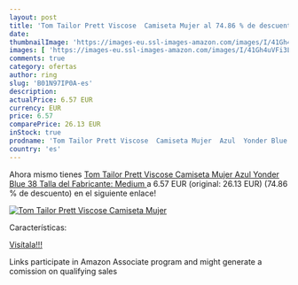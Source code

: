 ```yaml
---
layout: post
title: 'Tom Tailor Prett Viscose  Camiseta Mujer al 74.86 % de descuento'
date: 
thumbnailImage: 'https://images-eu.ssl-images-amazon.com/images/I/41Gh4uVFi3L._SL200_.jpg'
images: [ 'https://images-eu.ssl-images-amazon.com/images/I/41Gh4uVFi3L._SL200_.jpg' ]
comments: true
category: ofertas
author: ring
slug: 'B01N97IP0A-es'
description:
actualPrice: 6.57 EUR
currency: EUR
price: 6.57
comparePrice: 26.13 EUR
inStock: true
prodname: 'Tom Tailor Prett Viscose  Camiseta Mujer  Azul  Yonder Blue   38  Talla del Fabricante: Medium '
country: 'es'
---
```


Ahora mismo tienes [Tom Tailor Prett Viscose  Camiseta Mujer  Azul  Yonder Blue   38  Talla del Fabricante: Medium ](https://www.amazon.es/dp/B01N97IP0A/?tag=tolees-21) a 6.57 EUR (original: 26.13 EUR) (74.86 %  de descuento) en el siguiente enlace!

[![Tom Tailor Prett Viscose  Camiseta Mujer](https://images-eu.ssl-images-amazon.com/images/I/41Gh4uVFi3L._SL200_.jpg)](https://www.amazon.es/dp/B01N97IP0A/?tag=tolees-21)

Características:


[Visítala!!!](https://www.amazon.es/dp/B01N97IP0A/?tag=tolees-21)

Links participate in Amazon Associate program and might generate a comission on qualifying sales
